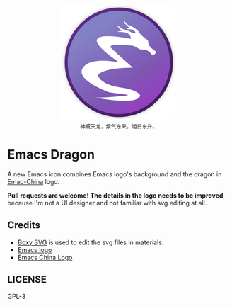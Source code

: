 <p align="center">
  <img src="AppIcons/Emacs.iconset/icon_256x256.png" alt="Emacs Dragon Logo"><br>
  <sub>神威天龙，紫气东来，旭日东升。</sub>
</p>


# Emacs Dragon
A new Emacs icon combines Emacs logo's background and the dragon in [Emac-China](https://emacs-china.org) logo.

**Pull requests are welcome! The details in the logo needs to be improved**, because I'm not a UI designer and not familiar with svg editing at all.

## Credits
- [Boxy SVG](https://boxy-svg.com/app) is used to edit the svg files in materials.
- [Emacs logo](https://github.com/emacs-mirror/emacs/blob/master/etc/images/icons/hicolor/scalable/apps/emacs.svg)
- [Emacs China Logo](https://raw.githubusercontent.com/emacs-china/emacs-china.github.io/master/assets/dragon2.svg)

## LICENSE
GPL-3

